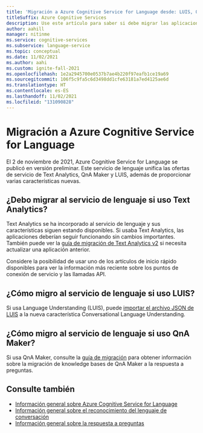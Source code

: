 ```yaml
---
title: 'Migración a Azure Cognitive Service for Language desde: LUIS, QnA Maker y Text Analytics'
titleSuffix: Azure Cognitive Services
description: Use este artículo para saber si debe migrar las aplicaciones de LUIS, QnA Maker y Text Analytics.
author: aahill
manager: nitinme
ms.service: cognitive-services
ms.subservice: language-service
ms.topic: conceptual
ms.date: 11/02/2021
ms.author: aahi
ms.custom: ignite-fall-2021
ms.openlocfilehash: 1e2a2945700e0537b7ae4b220f97eafb1ce19a69
ms.sourcegitcommit: 106f5c9fa5c6d3498dd1cfe63181a7ed4125ae6d
ms.translationtype: HT
ms.contentlocale: es-ES
ms.lasthandoff: 11/02/2021
ms.locfileid: "131090828"
---
```

# <a name="migrating-to-azure-cognitive-service-for-language"></a>Migración a Azure Cognitive Service for Language

El 2 de noviembre de 2021, Azure Cognitive Service for Language se publicó en versión preliminar. Este servicio de lenguaje unifica las ofertas de servicio de Text Analytics, QnA Maker y LUIS, además de proporcionar varias características nuevas. 

## <a name="do-i-need-to-migrate-to-the-language-service-if-i-am-using-text-analytics"></a>¿Debo migrar al servicio de lenguaje si uso Text Analytics?

Text Analytics se ha incorporado al servicio de lenguaje y sus características siguen estando disponibles. Si usaba Text Analytics, las aplicaciones deberían seguir funcionando sin cambios importantes. También puede ver la [guía de migración de Text Analytics v2](migrate-from-text-analytics-v2.md) si necesita actualizar una aplicación anterior. 

Considere la posibilidad de usar uno de los artículos de inicio rápido disponibles para ver la información más reciente sobre los puntos de conexión de servicio y las llamadas API. 

## <a name="how-do-i-migrate-to-the-language-service-if-i-am-using-luis"></a>¿Cómo migro al servicio de lenguaje si uso LUIS?

Si usa Language Understanding (LUIS), puede [importar el archivo JSON de LUIS](../conversational-language-understanding/concepts/backwards-compatibility.md) a la nueva característica Conversational Language Understanding. 

## <a name="how-do-i-migrate-to-the-language-service-if-i-am-using-qna-maker"></a>¿Cómo migro al servicio de lenguaje si uso QnA Maker?

Si usa QnA Maker, consulte la [guía de migración](../question-answering/how-to/migrate-qnamaker.md) para obtener información sobre la migración de knowledge bases de QnA Maker a la respuesta a preguntas.

## <a name="see-also"></a>Consulte también

* [Información general sobre Azure Cognitive Service for Language](../overview.md)
* [Información general sobre el reconocimiento del lenguaje de conversación](../conversational-language-understanding/overview.md)
* [Información general sobre la respuesta a preguntas](../question-answering/overview.md)
